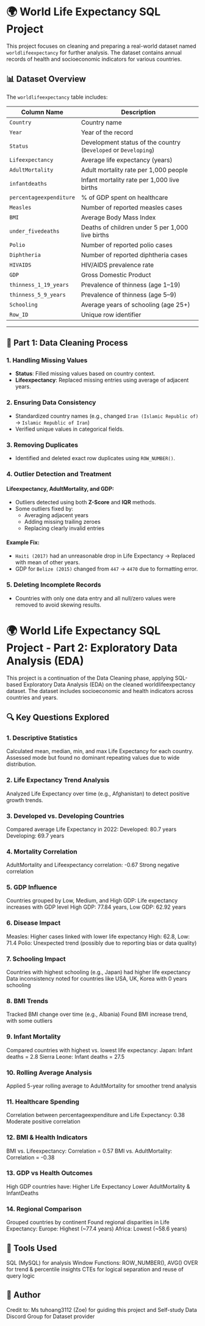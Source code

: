# 🌍 World Life Expectancy SQL Project

This project focuses on cleaning and preparing a real-world dataset named `worldlifeexpectancy` for further analysis. The dataset contains annual records of health and socioeconomic indicators for various countries.

## 📊 Dataset Overview

The `worldlifeexpectancy` table includes:

| Column Name              | Description                                                                 |
|--------------------------|-----------------------------------------------------------------------------|
| `Country`                | Country name                                                               |
| `Year`                   | Year of the record                                                         |
| `Status`                 | Development status of the country (`Developed` or `Developing`)            |
| `Lifeexpectancy`         | Average life expectancy (years)                                            |
| `AdultMortality`         | Adult mortality rate per 1,000 people                                      |
| `infantdeaths`           | Infant mortality rate per 1,000 live births                                |
| `percentageexpenditure`  | % of GDP spent on healthcare                                               |
| `Measles`                | Number of reported measles cases                                           |
| `BMI`                    | Average Body Mass Index                                                    |
| `under_fivedeaths`       | Deaths of children under 5 per 1,000 live births                           |
| `Polio`                  | Number of reported polio cases                                             |
| `Diphtheria`             | Number of reported diphtheria cases                                        |
| `HIVAIDS`                | HIV/AIDS prevalence rate                                                   |
| `GDP`                    | Gross Domestic Product                                                     |
| `thinness_1_19_years`    | Prevalence of thinness (age 1–19)                                          |
| `thinness_5_9_years`     | Prevalence of thinness (age 5–9)                                           |
| `Schooling`              | Average years of schooling (age 25+)                                       |
| `Row_ID`                 | Unique row identifier                                                      |

---

## 🔧 Part 1: Data Cleaning Process

### 1. Handling Missing Values
- **Status**: Filled missing values based on country context.
- **Lifeexpectancy**: Replaced missing entries using average of adjacent years.

### 2. Ensuring Data Consistency
- Standardized country names (e.g., changed `Iran (Islamic Republic of)` → `Islamic Republic of Iran`)
- Verified unique values in categorical fields.

### 3. Removing Duplicates
- Identified and deleted exact row duplicates using `ROW_NUMBER()`.

### 4. Outlier Detection and Treatment

#### Lifeexpectancy, AdultMortality, and GDP:
- Outliers detected using both **Z-Score** and **IQR** methods.
- Some outliers fixed by:
  - Averaging adjacent years
  - Adding missing trailing zeroes
  - Replacing clearly invalid entries

#### Example Fix:
- `Haiti (2017)` had an unreasonable drop in Life Expectancy → Replaced with mean of other years.
- GDP for `Belize (2015)` changed from `447` → `4470` due to formatting error.

### 5. Deleting Incomplete Records
- Countries with only one data entry and all null/zero values were removed to avoid skewing results.



# 🌍 World Life Expectancy SQL Project - Part 2: Exploratory Data Analysis (EDA)

This project is a continuation of the Data Cleaning phase, applying SQL-based Exploratory Data Analysis (EDA) on the cleaned worldlifeexpectancy dataset. The dataset includes socioeconomic and health indicators across countries and years.

## 🔍 Key Questions Explored

### 1. Descriptive Statistics
Calculated mean, median, min, and max Life Expectancy for each country.
Assessed mode but found no dominant repeating values due to wide distribution.

### 2. Life Expectancy Trend Analysis
Analyzed Life Expectancy over time (e.g., Afghanistan) to detect positive growth trends.

### 3. Developed vs. Developing Countries
Compared average Life Expectancy in 2022:
Developed: 80.7 years
Developing: 69.7 years

### 4. Mortality Correlation
AdultMortality and Lifeexpectancy correlation: -0.67
Strong negative correlation

### 5. GDP Influence
Countries grouped by Low, Medium, and High GDP:
Life expectancy increases with GDP level
High GDP: 77.84 years, Low GDP: 62.92 years

### 6. Disease Impact
Measles: Higher cases linked with lower life expectancy
High: 62.8, Low: 71.4
Polio: Unexpected trend (possibly due to reporting bias or data quality)

### 7. Schooling Impact
Countries with highest schooling (e.g., Japan) had higher life expectancy
Data inconsistency noted for countries like USA, UK, Korea with 0 years schooling

### 8. BMI Trends
Tracked BMI change over time (e.g., Albania)
Found BMI increase trend, with some outliers

### 9. Infant Mortality
Compared countries with highest vs. lowest life expectancy:
Japan: Infant deaths = 2.8
Sierra Leone: Infant deaths = 27.5

### 10. Rolling Average Analysis
Applied 5-year rolling average to AdultMortality for smoother trend analysis

### 11. Healthcare Spending
Correlation between percentageexpenditure and Life Expectancy: 0.38
Moderate positive correlation

### 12. BMI & Health Indicators
BMI vs. Lifeexpectancy: Correlation = 0.57
BMI vs. AdultMortality: Correlation = -0.38

### 13. GDP vs Health Outcomes
High GDP countries have:
Higher Life Expectancy
Lower AdultMortality & InfantDeaths

### 14. Regional Comparison
Grouped countries by continent
Found regional disparities in Life Expectancy:
Europe: Highest (~77.4 years)
Africa: Lowest (~58.6 years)

## 🔧 Tools Used
SQL (MySQL) for analysis
Window Functions: ROW_NUMBER(), AVG() OVER for trend & percentile insights
CTEs for logical separation and reuse of query logic

## 📅 Author
Credit to: Ms tuhoang3112 (Zoe) for guiding this project and Self-study Data Discord Group for Dataset provider



